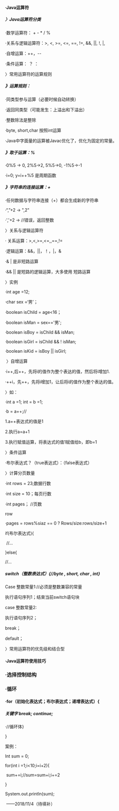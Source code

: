 #### ·Java运算符

##### 〉Java运算符分类

   ·数学运算符： +  -  *  /  %

   ·关系与逻辑运算符：>,   <,   >=,   <=,   ==,   !=,   &&,   ||,   !,  |,

   ·自增运算：++，--

   ·条件运算：     ？    ：

〉常用运算符的运算规则

#####    》运算规则：

·同类型参与运算（必要时候自动转换）

·返回同类型（可能发生：上溢出和下溢出）

·整数除法是整除

·byte, short,char 按照int运算

·Java中字面量的运算被Javac优化了，优化为固定的常量。

#####   》取于运算：%

·0%5 -> 0, 2%5->2,   5%5->0,   -1%5->-1

·i=0;  y=i++%5 是周期函数

#####   》字符串的连接运算：+

·任何数据与字符串连接（+）都会生成新的字符串

·“,”+2 -> ",2"

·','+2 -> //错误，返回整数

〉关系与逻辑运算符

· 关系运算：>,<,>=,<=,,==,!=

·逻辑运算：&&，||，！，|，&

·& | 是非短路运算

·&& || 是短路的逻辑运算，大多使用 短路运算

〉实例

·int 	age	=12;

·char sex =‘男’；

·boolean isChild = age<16；

·boolean isMan = sex=='男';

·boolean isBoy = isChild && isMan;

·boolean isGirl = isChild && ! isMan;

·boolean isKid = isBoy || isGirl;

​	〉自增运算

·i++,后++，先将i的值作为整个表达的值，然后将i增加1.

·++i，先++，先将i增加1，让后将i的值作为整个表达的值。

   〉如：

·int a =1; int = b =1;

·b = a++;//

1.a++表达式的值是1

2.执行a=a+1

3.执行赋值运算，将表达式的值1赋值给b，即b=1

  〉条件运算

·布尔表达式？（true表达式）：（false表达式）

 〉计算分页数量

·int rows = 23;数据行数

·int size = 10；每页行数

·int pages； //页数

row

·pages = rows%siaz == 0 ? Rows/size:rows/size+1

if(布尔表达式){

​     //...

}else{

//...



##### switch（整数表达式）{//byte , short, char , int}

Case 整数常量1://必须是整数兼容的常量

执行语句序列1；结束当前switch语句块

case 整数常量2:

执行语句序列2；

break；

default；

〉常用运算符的优先级和结合型

#### ·Java运算符使用技巧

### ·选择控制结构

### ·循环

#### ·for（初始化表达式；布尔表达式；递增表达式）{

##### 关键字 break; continue;

·//循环体}

}

案例：

Int sum = 0;

for(int i =1;i<10;i=i+2){

​	sum+=i;//sum=sum+i;i+=2

}

System.out.println(sum);

​                                    							——2018/11/4（待填补）